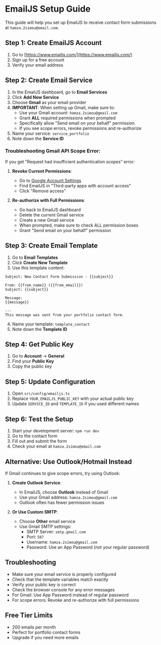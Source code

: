 # EmailJS Setup Guide

This guide will help you set up EmailJS to receive contact form submissions at `hamza.2simou@email.com`.

## Step 1: Create EmailJS Account

1. Go to [https://www.emailjs.com/](https://www.emailjs.com/)
2. Sign up for a free account
3. Verify your email address

## Step 2: Create Email Service

1. In the EmailJS dashboard, go to **Email Services**
2. Click **Add New Service**
3. Choose **Gmail** as your email provider
4. **IMPORTANT**: When setting up Gmail, make sure to:
   - Use your Gmail account: `hamza.2simou@gmail.com`
   - Grant **ALL** required permissions when prompted
   - Specifically allow "Send email on your behalf" permission
   - If you see scope errors, revoke permissions and re-authorize
5. Name your service: `service_portfolio`
6. Note down the **Service ID**

### Troubleshooting Gmail API Scope Error:

If you get "Request had insufficient authentication scopes" error:

1. **Revoke Current Permissions**:
   - Go to [Google Account Settings](https://myaccount.google.com/permissions)
   - Find EmailJS in "Third-party apps with account access"
   - Click "Remove access"

2. **Re-authorize with Full Permissions**:
   - Go back to EmailJS dashboard
   - Delete the current Gmail service
   - Create a new Gmail service
   - When prompted, make sure to check ALL permission boxes
   - Grant "Send email on your behalf" permission

## Step 3: Create Email Template

1. Go to **Email Templates**
2. Click **Create New Template**
3. Use this template content:

```
Subject: New Contact Form Submission - {{subject}}

From: {{from_name}} ({{from_email}})
Subject: {{subject}}

Message:
{{message}}

---
This message was sent from your portfolio contact form.
```

4. Name your template: `template_contact`
5. Note down the **Template ID**

## Step 4: Get Public Key

1. Go to **Account** → **General**
2. Find your **Public Key**
3. Copy the public key

## Step 5: Update Configuration

1. Open `src/config/emailjs.ts`
2. Replace `YOUR_EMAILJS_PUBLIC_KEY` with your actual public key
3. Update `SERVICE_ID` and `TEMPLATE_ID` if you used different names

## Step 6: Test the Setup

1. Start your development server: `npm run dev`
2. Go to the contact form
3. Fill out and submit the form
4. Check your email at `hamza.2simou@email.com`

## Alternative: Use Outlook/Hotmail Instead

If Gmail continues to give scope errors, try using Outlook:

1. **Create Outlook Service**:
   - In EmailJS, choose **Outlook** instead of Gmail
   - Use your Gmail address: `hamza.2simou@gmail.com`
   - Outlook often has fewer permission issues

2. **Or Use Custom SMTP**:
   - Choose **Other** email service
   - Use Gmail SMTP settings:
     - SMTP Server: `smtp.gmail.com`
     - Port: `587`
     - Username: `hamza.2simou@gmail.com`
     - Password: Use an App Password (not your regular password)

## Troubleshooting

- Make sure your email service is properly configured
- Check that the template variables match exactly
- Verify your public key is correct
- Check the browser console for any error messages
- For Gmail: Use App Password instead of regular password
- For scope errors: Revoke and re-authorize with full permissions

## Free Tier Limits

- 200 emails per month
- Perfect for portfolio contact forms
- Upgrade if you need more emails
